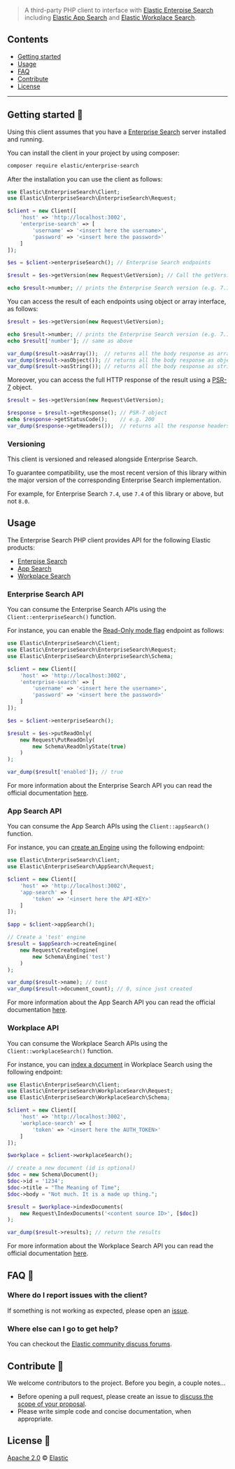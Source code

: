 > A third-party PHP client to interface with [Elastic Enterpise Search](https://www.elastic.co/enterprise-search)
including [Elastic App Search](https://www.elastic.co/app-search/) and [Elastic Workplace Search](https://www.elastic.co/workplace-search).

## Contents

- [Getting started](#getting-started-)
- [Usage](#usage)
- [FAQ](#faq-)
- [Contribute](#contribute-)
- [License](#license-)

***

## Getting started 🐣

Using this client assumes that you have a [Enterprise Search](https://www.elastic.co/enterprise-search) server installed and running.

You can install the client in your project by using composer:

```bash
composer require elastic/enterprise-search
```

After the installation you can use the client as follows:

```php
use Elastic\EnterpriseSearch\Client;
use Elastic\EnterpriseSearch\EnterpriseSearch\Request;

$client = new Client([
    'host' => 'http://localhost:3002',
    'enterprise-search' => [
        'username' => '<insert here the username>',
        'password' => '<insert here the password>'
    ]
]);

$es = $client->enterpriseSearch(); // Enterprise Search endpoints

$result = $es->getVersion(new Request\GetVersion); // Call the getVersion endpoint

echo $result->number; // prints the Enterprise Search version (e.g. 7.11.0)
```

You can access the result of each endpoints using object or array interface,
as follows:

```php
$result = $es->getVersion(new Request\GetVersion);

echo $result->number; // prints the Enterprise Search version (e.g. 7.11.0)
echo $result['number']; // same as above

var_dump($result->asArray());  // returns all the body response as array
var_dump($result->asObject()); // returns all the body response as object
var_dump($result->asString()); // returns all the body response as string (i.e. JSON)
```

Moreover, you can access the full HTTP response of the result using a [PSR-7](https://www.php-fig.org/psr/psr-7/)
object.

```php
$result = $es->getVersion(new Request\GetVersion);

$response = $result->getResponse(); // PSR-7 object
echo $response->getStatusCode();    // e.g. 200
var_dump($response->getHeaders());  // returns all the response headers
```

### Versioning

 This client is versioned and released alongside Enterprise Search.

 To guarantee compatibility, use the most recent version of this library within the major version of the corresponding Enterprise Search implementation.

 For example, for Enterprise Search `7.4`, use `7.4` of this library or above, but not `8.0`.

## Usage

The Enterprise Search PHP client provides API for the following Elastic products:

- [Enterpise Search](https://www.elastic.co/enterprise-search)
- [App Search](https://www.elastic.co/app-search/) 
- [Workplace Search](https://www.elastic.co/workplace-search)

### Enterprise Search API

You can consume the Enterprise Search APIs using the `Client::enterpriseSearch()` function.

For instance, you can enable the [Read-Only mode flag](https://www.elastic.co/guide/en/enterprise-search/current/read-only-api.html#setting-read-only-state)
endpoint as follows:

```php
use Elastic\EnterpriseSearch\Client;
use Elastic\EnterpriseSearch\EnterpriseSearch\Request;
use Elastic\EnterpriseSearch\EnterpriseSearch\Schema;

$client = new Client([
    'host' => 'http://localhost:3002',
    'enterprise-search' => [
        'username' => '<insert here the username>',
        'password' => '<insert here the password>'
    ]
]);

$es = $client->enterpriseSearch();

$result = $es->putReadOnly(
    new Request\PutReadOnly(
        new Schema\ReadOnlyState(true)
    )
);

var_dump($result['enabled']); // true
```

For more information about the Enterprise Search API you can read the official documentation
[here](https://www.elastic.co/guide/en/enterprise-search/current/management-apis.html).

### App Search API

You can consume the App Search APIs using the `Client::appSearch()` function.

For instance, you can [create an Engine](https://www.elastic.co/guide/en/app-search/current/engines.html#engines-create)
using the following endpoint:

```php
use Elastic\EnterpriseSearch\Client;
use Elastic\EnterpriseSearch\AppSearch\Request;

$client = new Client([
    'host' => 'http://localhost:3002',
    'app-search' => [
        'token' => '<insert here the API-KEY>'
    ]
]);

$app = $client->appSearch();

// Create a 'test' engine
$result = $appSearch->createEngine(
    new Request\CreateEngine(
        new Schema\Engine('test')
    )
);

var_dump($result->name); // test
var_dump($result->document_count); // 0, since just created
```

For more information about the App Search API you can read the official documentation
[here](https://www.elastic.co/guide/en/app-search/current/api-reference.html).

### Workplace API

You can consume the Workplace Search APIs using the `Client::workplaceSearch()` function.

For instance, you can [index a document](https://www.elastic.co/guide/en/workplace-search/current/workplace-search-custom-sources-api.html#index-and-update)
in Workplace Search using the following endpoint:

```php
use Elastic\EnterpriseSearch\Client;
use Elastic\EnterpriseSearch\WorkplaceSearch\Request;
use Elastic\EnterpriseSearch\WorkplaceSearch\Schema;

$client = new Client([
    'host' => 'http://localhost:3002',
    'workplace-search' => [
        'token' => '<insert here the AUTH_TOKEN>'
    ]
]);

$workplace = $client->workplaceSearch();

// create a new document (id is optional)
$doc = new Schema\Document();
$doc->id = '1234';
$doc->title = "The Meaning of Time";
$doc->body = "Not much. It is a made up thing.";

$result = $workplace->indexDocuments(
    new Request\IndexDocuments('<content source ID>', [$doc])
);

var_dump($result->results); // return the results
```

For more information about the Workplace Search API you can read the official documentation
[here](https://www.elastic.co/guide/en/workplace-search/current/workplace-search-api-overview.html).

## FAQ 🔮

### Where do I report issues with the client?

If something is not working as expected, please open an [issue](https://github.com/elastic/enterprise-search-php/issues/new).

### Where else can I go to get help?

You can checkout the [Elastic community discuss forums](https://discuss.elastic.co/c/enterprise-search).

## Contribute 🚀

We welcome contributors to the project. Before you begin, a couple notes...

+ Before opening a pull request, please create an issue to [discuss the scope of your proposal](https://github.com/elastic/enterprise-search-php/issues).
+ Please write simple code and concise documentation, when appropriate.

## License 📗

[Apache 2.0](https://github.com/elastic/enterprise-search-php/blob/master/LICENSE) © [Elastic](https://github.com/elastic)


